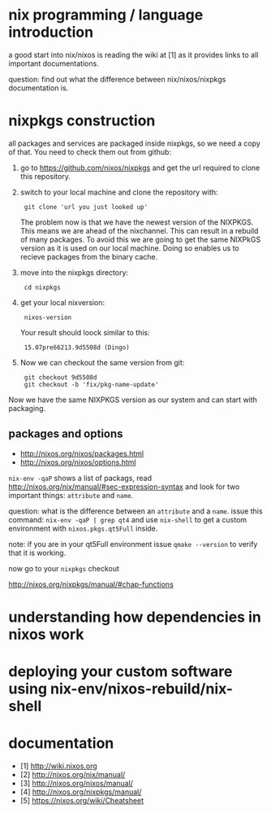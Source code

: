 # nix programming / language introduction

a good start into nix/nixos is reading the wiki at [1] as it provides links to all important documentations. 

question: find out what the difference between nix/nixos/nixpkgs documentation is. 

# nixpkgs construction

all packages and services are packaged inside nixpkgs, so we need a copy of that.
You need to check them out from github:

1. go to https://github.com/nixos/nixpkgs and get the url required to clone 
this repository.

2. switch to your local machine and clone the repository with:

        git clone 'url you just looked up'

    The problem now is that we have the newest version of the NIXPKGS. This  means we are ahead of the nixchannel. This can result in a rebuild of many packages. To avoid this we are going to get the same NIXPkGS version as it is used on our local machine. Doing so enables us to recieve packages from the binary cache.

3. move into the nixpkgs directory:

        cd nixpkgs

4. get your local nixversion:

        nixos-version

    Your result should loock similar to this:

        15.07pre66213.9d5508d (Dingo)

5. Now we can checkout the same version from git:

        git checkout 9d5508d
        git checkout -b 'fix/pkg-name-update'


Now we have the same NIXPKGS version as our system and can start with packaging. 



## packages and options
* http://nixos.org/nixos/packages.html
* http://nixos.org/nixos/options.html

`nix-env -qaP` shows a list of packags, read http://nixos.org/nix/manual/#sec-expression-syntax and look for two important things: `attribute` and `name`.

question: what is the difference between an `attribute` and a `name`. issue this command: `nix-env -qaP | grep qt4` and use `nix-shell` to 
get a custom environment with `nixos.pkgs.qt5Full` inside. 

note: if you are in your qt5Full environment issue `qmake --version` to verify that it is working.

now go to your `nixpkgs` checkout 



http://nixos.org/nixpkgs/manual/#chap-functions

# understanding how dependencies in nixos work
# deploying your custom software using nix-env/nixos-rebuild/nix-shell

# documentation

* [1] http://wiki.nixos.org
* [2] http://nixos.org/nix/manual/
* [3] http://nixos.org/nixos/manual/
* [4] http://nixos.org/nixpkgs/manual/
* [5] https://nixos.org/wiki/Cheatsheet

